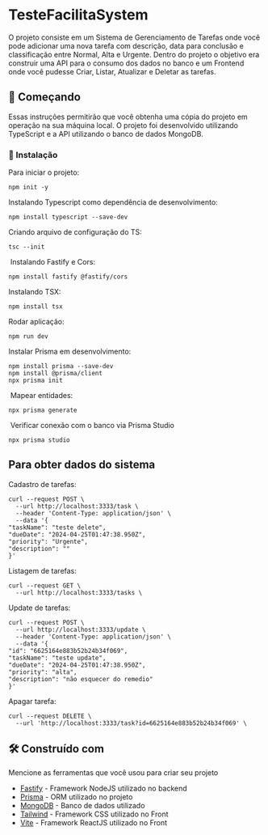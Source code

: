 # TesteFacilitaSystem

O projeto consiste em um Sistema de Gerenciamento de Tarefas onde você pode adicionar uma nova tarefa com descrição, data para conclusão e classificação entre Normal, Alta e Urgente. Dentro do projeto o objetivo era construir uma API para o consumo dos dados no banco e um Frontend onde você pudesse Criar, Listar, Atualizar e Deletar as tarefas. 

## 🚀 Começando

Essas instruções permitirão que você obtenha uma cópia do projeto em operação na sua máquina local. O projeto foi desenvolvido utilizando TypeScript e a API utilizando o banco de dados MongoDB.


### 🔧 Instalação

Para iniciar o projeto:

```
npm init -y
```

Instalando Typescript como dependência de desenvolvimento:

```
npm install typescript --save-dev
```


Criando arquivo de configuração do TS:
```
tsc --init
```
​
Instalando Fastify e Cors:
```
npm install fastify @fastify/cors
```

Instalando TSX:
```
npm install tsx
```

Rodar aplicação:
```
npm run dev
```


Instalar Prisma em desenvolvimento:
```
npm install prisma --save-dev
npm install @prisma/client
npx prisma init
```
​
Mapear entidades:
```
npx prisma generate
```
​
Verificar conexão com o banco via Prisma Studio
```
npx prisma studio
```

## Para obter dados do sistema

Cadastro de tarefas:
```
curl --request POST \
  --url http://localhost:3333/task \
  --header 'Content-Type: application/json' \
  --data '{
"taskName": "teste delete",
"dueDate": "2024-04-25T01:47:38.950Z",
"priority": "Urgente",
"description": ""
}'
```

Listagem de tarefas:
```
curl --request GET \
  --url http://localhost:3333/tasks \
```

Update de tarefas:
```
curl --request POST \
  --url http://localhost:3333/update \
  --header 'Content-Type: application/json' \
  --data '{
"id": "6625164e883b52b24b34f069",
"taskName": "teste update",
"dueDate": "2024-04-25T01:47:38.950Z",
"priority": "alta",
"description": "não esquecer do remedio"
}'
```

Apagar tarefa:
```
curl --request DELETE \
  --url 'http://localhost:3333/task?id=6625164e883b52b24b34f069' \
```



## 🛠️ Construído com

Mencione as ferramentas que você usou para criar seu projeto

* [Fastify](https://fastify.dev/) - Framework NodeJS utilizado no backend
* [Prisma](https://www.prisma.io/) - ORM utilizado no projeto
* [MongoDB](https://www.mongodb.com/) - Banco de dados utilizado
* [Tailwind](https://tailwindui.com/) - Framework CSS utilizado no Front
* [Vite](https://tailwindui.com/) - Framework ReactJS utilizado no Front 



